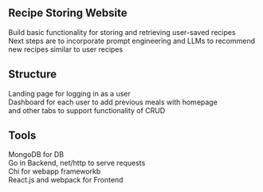## Recipe Storing Website
Build basic functionality for storing and retrieving user-saved recipes \
Next steps are to incorporate prompt engineering and LLMs to recommend new recipes similar to user recipes

## Structure
Landing page for logging in as a user \
Dashboard for each user to add previous meals with homepage \
and other tabs to support functionality of CRUD

## Tools
MongoDB for DB \
Go in Backend, net/http to serve requests \
Chi for webapp frameworkb \
React.js and webpack for Frontend